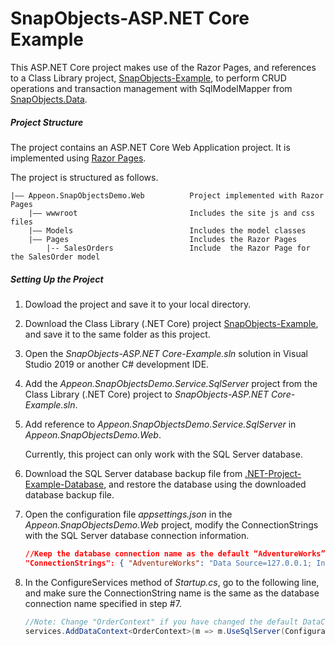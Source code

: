 ﻿# SnapObjects-ASP.NET Core Example

This ASP.NET Core project makes use of the Razor Pages, and references to a Class Library project, [SnapObjects-Example](https://github.com/Appeon/SnapObjects-Example), to perform CRUD operations and transaction management with SqlModelMapper from [SnapObjects.Data](https://www.nuget.org/packages/SnapObjects.Data/).

##### Project Structure

The project contains an ASP.NET Core Web Application project. It is implemented using [Razor Pages](https://docs.microsoft.com/en-us/aspnet/core/razor-pages/?view=aspnetcore-2.2&tabs=visual-studio). 

The project is structured as follows.

```
|—— Appeon.SnapObjectsDemo.Web			Project implemented with Razor Pages
	|—— wwwroot							Includes the site js and css files
	|—— Models							Includes the model classes
	|—— Pages							Includes the Razor Pages
    	|-- SalesOrders					Include  the Razor Page for the SalesOrder model
```
##### Setting Up the Project

1. Dowload the project and save it to your local directory. 

2. Download the Class Library (.NET Core) project [SnapObjects-Example](https://github.com/Appeon/SnapObjects-Example), and save it to the same folder as this project. 

3. Open the *SnapObjects-ASP.NET Core-Example.sln* solution in Visual Studio 2019 or another C# development IDE.

4. Add the *Appeon.SnapObjectsDemo.Service.SqlServer* project from the Class Library (.NET Core) project to *SnapObjects-ASP.NET Core-Example.sln*.

5. Add reference to *Appeon.SnapObjectsDemo.Service.SqlServer* in *Appeon.SnapObjectsDemo.Web*.

   Currently, this project can only work with the SQL Server database.  

6. Download the SQL Server database backup file from [.NET-Project-Example-Database](https://github.com/Appeon/.NET-Project-Example-Database), and restore the database using the downloaded database backup file.

7. Open the configuration file *appsettings.json* in the *Appeon.SnapObjectsDemo.Web* project, modify the ConnectionStrings with the SQL Server database connection information. 

   ```json
   //Keep the database connection name as the default “AdventureWorks” or change it to a name you prefer to use, and change the Data Source, User ID, Password and Initial Catalog according to the actual settings
   "ConnectionStrings": { "AdventureWorks": "Data Source=127.0.0.1; Initial Catalog=AdventureWorks; Integrated Security=False; User ID=sa; Password=123456; Pooling=True; Min Pool Size=0; Max Pool Size=100; ApplicationIntent=ReadWrite" }
   ```

8. In the ConfigureServices method of *Startup.cs*, go to the following line, and make sure the ConnectionString name is the same as the database connection name specified in step #7.

   ```C#
   //Note: Change "OrderContext" if you have changed the default DataContext file name; change the "AdventureWorks" if you have changed the database connection name in appsettings.json 
   services.AddDataContext<OrderContext>(m => m.UseSqlServer(Configuration, "AdventureWorks")); 
   ```

